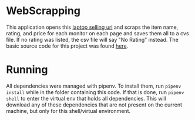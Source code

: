 # WebScrapping
This application opens this [laptop selling url](https://www.flipkart.com/computers/monitors/pr?sid=6bo%2C9no&otracker=categorytree&fm=neo%2Fmerchandising&iid=M_0a4329f6-060a-460c-aff5-e710c5660a0e_1_372UD5BXDFYS_MC.ECL5SFI77NSY&otracker=hp_rich_navigation_3_1.navigationCard.RICH_NAVIGATION_Electronics%7EComputer%2BPeripherals%7EMonitors_ECL5SFI77NSY&cid=ECL5SFI77NSY&sort=popularity) and scraps the item name, rating, and price for each monitor on each page and saves them all to a cvs file. If no rating was listed, the csv file will say "No Rating" instead. The basic source code for this project was found [here](https://www.edureka.co/blog/web-scraping-with-python/).

# Running
All dependencies were managed with pipenv. To install them, run ```pipenv install``` while in the folder containing this code. If that is done, run ```pipenv shell``` to enter the virtual env that holds all dependencies. This will download any of these dependencies that are not present on the current machine, but only for this shell/virtual environment.
